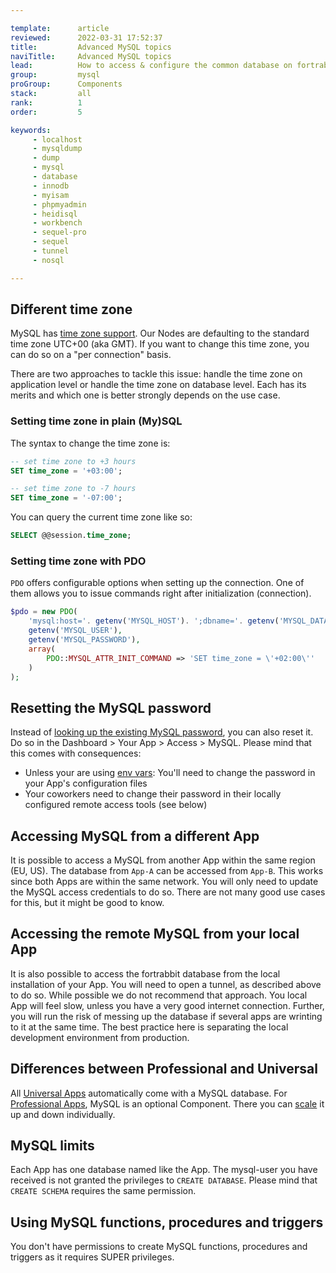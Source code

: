 ```yaml
---

template:      article
reviewed:      2022-03-31 17:52:37
title:         Advanced MySQL topics
naviTitle:     Advanced MySQL topics
lead:          How to access & configure the common database on fortrabbit.
group:         mysql
proGroup:      Components
stack:         all
rank:          1
order:         5

keywords:
     - localhost
     - mysqldump
     - dump
     - mysql
     - database
     - innodb
     - myisam
     - phpmyadmin
     - heidisql
     - workbench
     - sequel-pro
     - sequel
     - tunnel
     - nosql

---
```


## Different time zone

MySQL has [time zone support](http://dev.mysql.com/doc/refman/5.5/en/time-zone-support.html). Our Nodes are defaulting to the standard time zone UTC+00 (aka GMT). If you want to change this time zone, you can do so on a "per connection" basis.

There are two approaches to tackle this issue: handle the time zone on application level or handle the time zone on database level. Each has its merits and which one is better strongly depends on the use case.

### Setting time zone in plain (My)SQL

The syntax to change the time zone is:

```sql
-- set time zone to +3 hours
SET time_zone = '+03:00';

-- set time zone to -7 hours
SET time_zone = '-07:00';
```

You can query the current time zone like so:

```sql
SELECT @@session.time_zone;
```

### Setting time zone with PDO

`PDO` offers configurable options when setting up the connection. One of them allows you to issue commands right after initialization (connection).

```php
$pdo = new PDO(
    'mysql:host='. getenv('MYSQL_HOST'). ';dbname='. getenv('MYSQL_DATABASE'),
    getenv('MYSQL_USER'),
    getenv('MYSQL_PASSWORD'),
    array(
        PDO::MYSQL_ATTR_INIT_COMMAND => 'SET time_zone = \'+02:00\''
    )
);
```

## Resetting the MySQL password

Instead of [looking up the existing MySQL password](#toc-obtain-the-mysql-password), you can also reset it. Do so in the Dashboard > Your App > Access > MySQL. Please mind that this comes with consequences:

* Unless your are using [env vars](env-vars): You'll need to change the password in your App's configuration files
* Your coworkers need to change their password in their locally configured remote access tools (see below)

## Accessing MySQL from a different App

It is possible to access a MySQL from another App within the same region (EU, US). The database from `App-A` can be accessed from `App-B`. This works since both Apps are within the same network. You will only need to update the MySQL access credentials to do so. There are not many good use cases for this, but it might be good to know.

## Accessing the remote MySQL from your local App

It is also possible to access the fortrabbit database from the local installation of your App. You will need to open a tunnel, as described above to do so. While possible we do not recommend that approach. You local App will feel slow, unless you have a very good internet connection. Further, you will run the risk of messing up the database if several apps are wrinting to it at the same time. The best practice here is separating the local development environment from production.

## Differences between Professional and Universal

All [Universal Apps](/app-uni) automatically come with a MySQL database. For [Professional Apps](app-pro), MySQL is an optional Component. There you can [scale](scaling#toc-mysql) it up and down individually.

## MySQL limits

Each App has one database named like the App. The mysql-user you have received is not granted the privileges to `CREATE DATABASE`. Please mind that `CREATE SCHEMA` requires the same permission.

## Using MySQL functions, procedures and triggers

You don't have permissions to create MySQL functions, procedures and triggers as it requires SUPER privileges.
